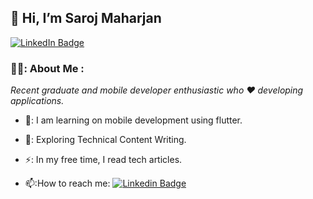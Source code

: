 <H2> 👋 Hi, I’m Saroj Maharjan </H2>
<div id="badges">
  <a href="https://www.linkedin.com/in/android-enthusiastic/">
    <img src="https://img.shields.io/badge/LinkedIn-blue?style=for-the-badge&logo=linkedin&logoColor=white" alt="LinkedIn Badge"/>
  </a>
</div>

### 👨‍💻: About Me :
<p><em>Recent graduate and mobile developer enthusiastic who ♥️ developing applications.</em></p>

- 🔭: I am learning on mobile development using flutter.

-  🌱: Exploring Technical Content Writing.

- ⚡: In my free time, I read tech articles.

- 📫:How to reach me: [![Linkedin Badge](https://img.shields.io/badge/-SarojMaharjan-blue?style=flat&logo=Linkedin&logoColor=white)](https://www.linkedin.com/in/android-enthusiastic/)

<!---
sawrose15/sawrose15 is a ✨ special ✨ repository because its `README.md` (this file) appears on your GitHub profile.
You can click the Preview link to take a look at your changes.
--->

